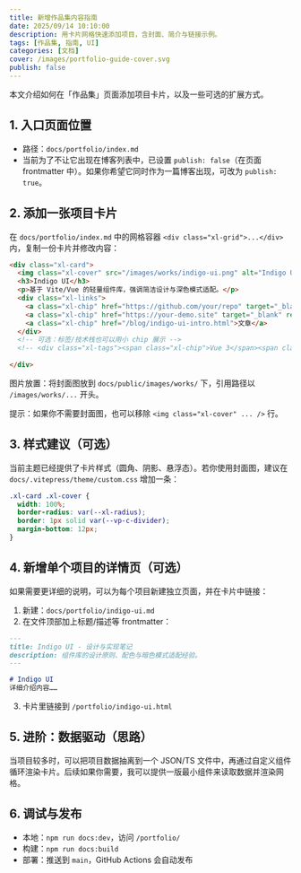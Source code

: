 ```yaml
---
title: 新增作品集内容指南
date: 2025/09/14 10:10:00
description: 用卡片网格快速添加项目，含封面、简介与链接示例。
tags: [作品集, 指南, UI]
categories: [文档]
cover: /images/portfolio-guide-cover.svg
publish: false
---
```


本文介绍如何在「作品集」页面添加项目卡片，以及一些可选的扩展方式。

## 1. 入口页面位置
- 路径：`docs/portfolio/index.md`
- 当前为了不让它出现在博客列表中，已设置 `publish: false`（在页面 frontmatter 中）。如果你希望它同时作为一篇博客出现，可改为 `publish: true`。

## 2. 添加一张项目卡片
在 `docs/portfolio/index.md` 中的网格容器 `<div class="xl-grid">...</div>` 内，复制一份卡片并修改内容：

```html
<div class="xl-card">
  <img class="xl-cover" src="/images/works/indigo-ui.png" alt="Indigo UI" />
  <h3>Indigo UI</h3>
  <p>基于 Vite/Vue 的轻量组件库，强调简洁设计与深色模式适配。</p>
  <div class="xl-links">
    <a class="xl-chip" href="https://github.com/your/repo" target="_blank" rel="noreferrer">GitHub</a>
    <a class="xl-chip" href="https://your-demo.site" target="_blank" rel="noreferrer">Demo</a>
    <a class="xl-chip" href="/blog/indigo-ui-intro.html">文章</a>
  </div>
  <!-- 可选：标签/技术栈也可以用小 chip 展示 -->
  <!-- <div class="xl-tags"><span class="xl-chip">Vue 3</span><span class="xl-chip">Vite</span></div> -->
  
</div>
```

图片放置：将封面图放到 `docs/public/images/works/` 下，引用路径以 `/images/works/...` 开头。

提示：如果你不需要封面图，也可以移除 `<img class="xl-cover" ... />` 行。

## 3. 样式建议（可选）
当前主题已经提供了卡片样式（圆角、阴影、悬浮态）。若你使用封面图，建议在 `docs/.vitepress/theme/custom.css` 增加一条：

```css
.xl-card .xl-cover {
  width: 100%;
  border-radius: var(--xl-radius);
  border: 1px solid var(--vp-c-divider);
  margin-bottom: 12px;
}
```

## 4. 新增单个项目的详情页（可选）
如果需要更详细的说明，可以为每个项目新建独立页面，并在卡片中链接：

1. 新建：`docs/portfolio/indigo-ui.md`
2. 在文件顶部加上标题/描述等 frontmatter：

```md
---
title: Indigo UI - 设计与实现笔记
description: 组件库的设计原则、配色与暗色模式适配经验。
---

# Indigo UI
详细介绍内容……
```

3. 卡片里链接到 `/portfolio/indigo-ui.html`

## 5. 进阶：数据驱动（思路）
当项目较多时，可以把项目数据抽离到一个 JSON/TS 文件中，再通过自定义组件循环渲染卡片。后续如果你需要，我可以提供一版最小组件来读取数据并渲染网格。

## 6. 调试与发布
- 本地：`npm run docs:dev`，访问 `/portfolio/`
- 构建：`npm run docs:build`
- 部署：推送到 `main`，GitHub Actions 会自动发布
